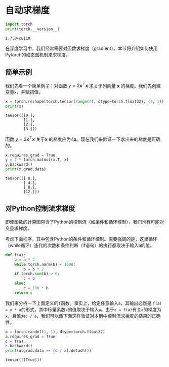 # 自动求梯度

```python
import torch
print(torch.__version__)
```

    1.7.0+cu110


在深度学习中，我们经常需要对函数求梯度（gradient）。本节将介绍如何使用Pytorch的动态图机制来求梯度。

## 简单示例

我们先看一个简单例子：对函数 $y = 2\boldsymbol{x}^{\top}\boldsymbol{x}$ 求关于列向量 $\boldsymbol{x}$ 的梯度。我们先创建变量`x`，并赋初值。


```python
x = torch.reshape(torch.tensor(range(4), dtype=torch.float32), (4, 1))
print(x)
```

    tensor([[0.],
            [1.],
            [2.],
            [3.]])

函数 $y = 2\boldsymbol{x}^{\top}\boldsymbol{x}$ 关于$\boldsymbol{x}$ 的梯度应为$4\boldsymbol{x}$。现在我们来验证一下求出来的梯度是正确的。

```python
x.requires_grad = True
y = 2 * torch.matmul(x.T, x)
y.backward()
print(x.grad.data)
```

    tensor([[ 0.],
            [ 4.],
            [ 8.],
            [12.]])

## 对Python控制流求梯度

即使函数的计算图包含了Python的控制流（如条件和循环控制），我们也有可能对变量求梯度。

考虑下面程序，其中包含Python的条件和循环控制。需要强调的是，这里循环（while循环）迭代的次数和条件判断（if语句）的执行都取决于输入a的值。

```python
def f(a):
    b = a * 2
    while torch.norm(b) < 1000:
        b = b * 2
    if torch.sum(b) > 0:
        c = b
    else:
        c = 100 * b
    return c
```

我们来分析一下上面定义的`f`函数。事实上，给定任意输入`a`，其输出必然是 `f(a) = x * a`的形式，其中标量系数`x`的值取决于输入`a`。由于`c = f(a)`有关`a`的梯度为`x`，且值为`c / a`，我们可以像下面这样验证对本例中控制流求梯度的结果的正确性。

```python
a = torch.randn((1, 1), dtype=torch.float32)
a.requires_grad = True
c = f(a)
c.backward()
print(a.grad.data == (c / a).detach())
```

    tensor([[True]])

